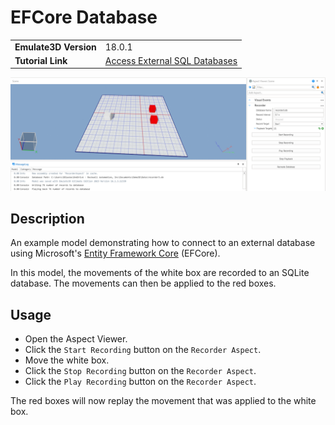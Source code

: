 # EFCore Database
|||
|-|-|
|**Emulate3D Version**|18.0.1|
|**Tutorial Link**|[Access External SQL Databases](https://store.sim3d.com/demo3d_2025/access_external_sql_databases)|

![alt text](efcore_database.png)

## Description
An example model demonstrating how to connect to an external database using Microsoft's [Entity Framework Core](https://learn.microsoft.com/en-us/ef/core/) (EFCore).

In this model, the movements of the white box are recorded to an SQLite database. The movements can then be applied to the red boxes.

## Usage
- Open the Aspect Viewer.
- Click the `Start Recording` button on the `Recorder Aspect`.
- Move the white box.
- Click the `Stop Recording` button on the `Recorder Aspect`.
- Click the `Play Recording` button on the `Recorder Aspect`.

The red boxes will now replay the movement that was applied to the white box.


